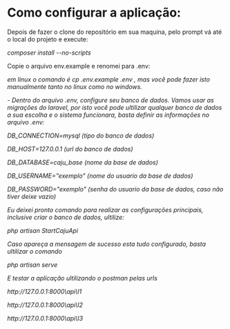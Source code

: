 
<p align="center">
    <h1>Como configurar a aplicação:</h1>
    <p>Depois de fazer o clone do repositório em sua maquina, pelo prompt vá até o local do projeto e execute:</p>
    <p><i>composer install --no-scripts</i></p>
    <p>Copie o arquivo env.example e renomei para .env:</p>
    <p><i>em linux o comando é cp .env.example .env , mas você pode fazer isto manualmente tanto no linux como no windows.<i></p>
     <p>- Dentro do arquivo .env, configure seu banco de dados. Vamos usar as migrações do laravel, por isto você pode ultilizar qualquer banco de dados a sua escolha e o sistema funcionara, basta definir as informações no arquivo .env:</p>
    <p><i>DB_CONNECTION=mysql  (tipo do banco de dados)</p>
    <p>DB_HOST=127.0.0.1        (url do banco de dados)</p>
    <p>DB_DATABASE=caju_base     (nome da base de dados)</p>
    <p> DB_USERNAME="exemplo"   (nome do usuario da base de dados)</p>
    <p>DB_PASSWORD="exemplo"    (senha do usuario da base de dados, caso não tiver deixe vazio)</i></p>
    <p>Eu deixei pronto comando para realizar as configurações principais, inclusive criar o banco de dados, ultilize:</p>
    <p><i>php artisan StartCajuApi</i></p>
    <p>Caso apareça a mensagem de sucesso esta tudo configurado, basta ultilizar o comando</p>
    <p><i>php artisan serve</i></p>
    <p>E testar a aplicação ultilizando o postman pelas urls</p>
    <p><i>http://127.0.0.1:8000\api\l1</i></p>
    <p><i>http://127.0.0.1:8000\api\l2</i></p>
    <p><i>http://127.0.0.1:8000\api\l3</i></p>
 </p>

